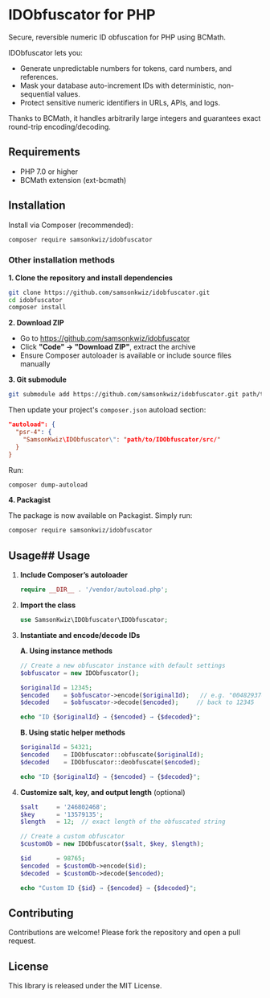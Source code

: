 # IDObfuscator for PHP

Secure, reversible numeric ID obfuscation for PHP using BCMath.

IDObfuscator lets you:

- Generate unpredictable numbers for tokens, card numbers, and references.
- Mask your database auto-increment IDs with deterministic, non-sequential values.
- Protect sensitive numeric identifiers in URLs, APIs, and logs.

Thanks to BCMath, it handles arbitrarily large integers and guarantees exact round-trip encoding/decoding.

## Requirements

- PHP 7.0 or higher
- BCMath extension (ext-bcmath)

## Installation

Install via Composer (recommended):

```bash
composer require samsonkwiz/idobfuscator
```

### Other installation methods

**1. Clone the repository and install dependencies**

```bash
git clone https://github.com/samsonkwiz/idobfuscator.git
cd idobfuscator
composer install
```

**2. Download ZIP**

- Go to https://github.com/samsonkwiz/idobfuscator
- Click **"Code" → "Download ZIP"**, extract the archive
- Ensure Composer autoloader is available or include source files manually

**3. Git submodule**

```bash
git submodule add https://github.com/samsonkwiz/idobfuscator.git path/to/IDObfuscator
```

Then update your project's `composer.json` autoload section:

```json
"autoload": {
  "psr-4": {
    "SamsonKwiz\IDObfuscator\": "path/to/IDObfuscator/src/"
  }
}
```

Run:
```bash
composer dump-autoload
```

**4. Packagist**

The package is now available on Packagist. Simply run:

```bash
composer require samsonkwiz/idobfuscator
```

## Usage## Usage

1. **Include Composer’s autoloader**

   ```php
   require __DIR__ . '/vendor/autoload.php';
   ```

2. **Import the class**

   ```php
   use SamsonKwiz\IDObfuscator\IDObfuscator;
   ```

3. **Instantiate and encode/decode IDs**

   **A. Using instance methods**

   ```php
   // Create a new obfuscator instance with default settings
   $obfuscator = new IDObfuscator();

   $originalId = 12345;
   $encoded    = $obfuscator->encode($originalId);   // e.g. "004829374"
   $decoded    = $obfuscator->decode($encoded);     // back to 12345

   echo "ID {$originalId} → {$encoded} → {$decoded}";
   ```

   **B. Using static helper methods**

   ```php
   $originalId = 54321;
   $encoded    = IDObfuscator::obfuscate($originalId);
   $decoded    = IDObfuscator::deobfuscate($encoded);

   echo "ID {$originalId} → {$encoded} → {$decoded}";
   ```

4. **Customize salt, key, and output length** (optional)

   ```php
   $salt     = '246802468';
   $key      = '13579135';
   $length   = 12;  // exact length of the obfuscated string

   // Create a custom obfuscator
   $customOb = new IDObfuscator($salt, $key, $length);

   $id       = 98765;
   $encoded  = $customOb->encode($id);
   $decoded  = $customOb->decode($encoded);

   echo "Custom ID {$id} → {$encoded} → {$decoded}";
   ```

## Contributing

Contributions are welcome! Please fork the repository and open a pull request.

## License

This library is released under the MIT License.

